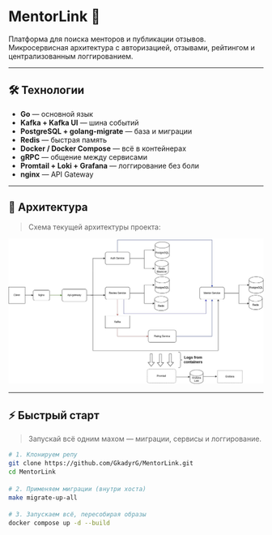 # MentorLink 🧠

Платформа для поиска менторов и публикации отзывов. Микросервисная архитектура с авторизацией, отзывами, рейтингом и централизованным логгированием.

---

## 🛠️ Технологии

- **Go** — основной язык
- **Kafka + Kafka UI** — шина событий
- **PostgreSQL + golang-migrate** — база и миграции
- **Redis** — быстрая память
- **Docker / Docker Compose** — всё в контейнерах
- **gRPC** — общение между сервисами
- **Promtail + Loki + Grafana** — логгирование без боли
- **nginx** — API Gateway

---

## 📐 Архитектура

> Схема текущей архитектуры проекта:

![architecture](./monitoring/architecture.jpg)

---

## ⚡ Быстрый старт

> Запускай всё одним махом — миграции, сервисы и логгирование.

```bash
# 1. Клонируем репу
git clone https://github.com/GkadyrG/MentorLink.git
cd MentorLink

# 2. Применяем миграции (внутри хоста)
make migrate-up-all

# 3. Запускаем всё, пересобирая образы
docker compose up -d --build
